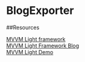# BlogExporter

##Resources   

[MVVM Light framework](http://www.mvvmlight.net/)   
[MVVM Light Framework Blog](http://blog.galasoft.ch/posts/)    
[MVVM Light Demo](http://wpfapptutorial.com/mvvm-light-toolkit-example)     
